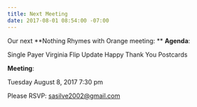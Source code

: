 ```yaml
---
title: Next Meeting
date: 2017-08-01 08:54:00 -07:00
---
```


Our next **Nothing Rhymes with Orange meeting:
**
**Agenda**:

Single Payer
Virginia Flip Update
Happy Thank You Postcards

**Meeting**:

Tuesday
August 8, 2017
7:30 pm

Please RSVP:  sasilve2002@gmail.com